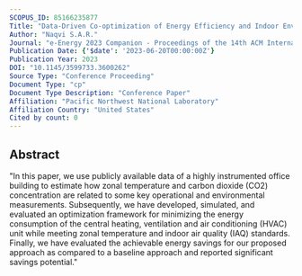 ```yaml
---
SCOPUS_ID: 85166235877
Title: "Data-Driven Co-optimization of Energy Efficiency and Indoor Environmental Quality in Commercial Buildings"
Author: "Naqvi S.A.R."
Journal: "e-Energy 2023 Companion - Proceedings of the 14th ACM International Conference on Future Energy Systems"
Publication Date: {'$date': '2023-06-20T00:00:00Z'}
Publication Year: 2023
DOI: "10.1145/3599733.3600262"
Source Type: "Conference Proceeding"
Document Type: "cp"
Document Type Description: "Conference Paper"
Affiliation: "Pacific Northwest National Laboratory"
Affiliation Country: "United States"
Cited by count: 0
---
```


## Abstract
"In this paper, we use publicly available data of a highly instrumented office building to estimate how zonal temperature and carbon dioxide (CO2) concentration are related to some key operational and environmental measurements. Subsequently, we have developed, simulated, and evaluated an optimization framework for minimizing the energy consumption of the central heating, ventilation and air conditioning (HVAC) unit while meeting zonal temperature and indoor air quality (IAQ) standards. Finally, we have evaluated the achievable energy savings for our proposed approach as compared to a baseline approach and reported significant savings potential."
